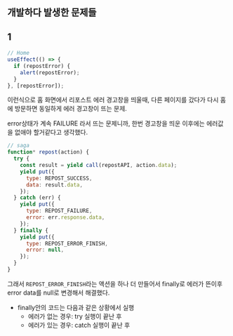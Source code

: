 ## 개발하다 발생한 문제들

## 1

```js
// Home
useEffect(() => {
  if (repostError) {
    alert(repostError);
  }
}, [repostError]);
```

이런식으로 홈 화면에서 리포스트 에러 경고창을 띄울때, 다른 페이지를 갔다가 다시 홈에 방문하면 동일하게 에러 경고창이 뜨는 문제.

error상태가 계속 FAILURE 라서 뜨는 문제니까, 한번 경고창을 띄운 이후에는 에러값을 없애야 할거같다고 생각했다.

```js
// saga
function* repost(action) {
  try {
    const result = yield call(repostAPI, action.data);
    yield put({
      type: REPOST_SUCCESS,
      data: result.data,
    });
  } catch (err) {
    yield put({
      type: REPOST_FAILURE,
      error: err.response.data,
    });
  } finally {
    yield put({
      type: REPOST_ERROR_FINISH,
      error: null,
    });
  }
}
```

그래서 `REPOST_ERROR_FINISH`라는 액션을 하나 더 만들어서 finally로 에러가 뜬이후 error data를 null로 변경해서 해결했다.

- finally안의 코드는 다음과 같은 상황에서 실행
  - 에러가 없는 경우: try 실행이 끝난 후
  - 에러가 있는 경우: catch 실행이 끝난 후
